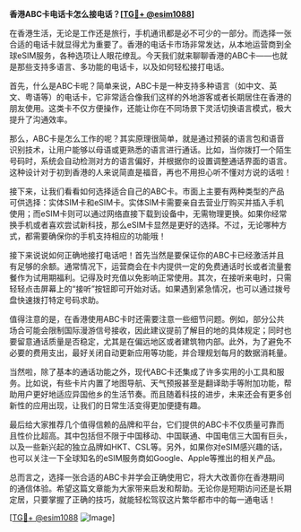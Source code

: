 **香港ABC卡电话卡怎么接电话？[[TG💪+ @esim1088](https://t.me/s/esim1088)]**

在香港生活，无论是工作还是旅行，手机通讯都是必不可少的一部分。而选择一张合适的电话卡就显得尤为重要了。香港的电话卡市场非常发达，从本地运营商到全球eSIM服务，各种选项让人眼花缭乱。今天我们就来聊聊香港的ABC卡——也就是那些支持多语言、多功能的电话卡，以及如何轻松接打电话。

首先，什么是ABC卡呢？简单来说，ABC卡是一种支持多种语言（如中文、英文、粤语等）的电话卡，它非常适合像我们这样的外地游客或者长期居住在香港的朋友使用。这类卡不仅方便操作，还能让你在不同场景下灵活切换语言模式，极大提升了沟通效率。

那么，ABC卡是怎么工作的呢？其实原理很简单，就是通过预装的语言包和语音识别技术，让用户能够以母语或更熟悉的语言进行通话。比如，当你拨打一个陌生号码时，系统会自动检测对方的语言偏好，并根据你的设置调整通话界面的语言。这种设计对于初到香港的人来说简直是福音，再也不用担心听不懂对方说的话啦！

接下来，让我们看看如何选择适合自己的ABC卡。市面上主要有两种类型的产品可供选择：实体SIM卡和eSIM卡。实体SIM卡需要亲自去营业厅购买并插入手机使用；而eSIM卡则可以通过网络直接下载到设备中，无需物理更换。如果你经常换手机或者喜欢尝试新科技，那么eSIM卡显然是更好的选择。不过，无论哪种方式，都需要确保你的手机支持相应的功能哦！

接下来说说如何正确地接打电话吧！首先当然是要保证你的ABC卡已经激活并且有足够的余额。通常情况下，运营商会在卡内提供一定的免费通话时长或者流量套餐作为试用期福利。记得及时充值以免影响正常使用。其次，在接听来电时，只需轻轻点击屏幕上的“接听”按钮即可开始对话。如果遇到紧急情况，也可以通过拨号盘快速拨打特定号码求助。

值得注意的是，在香港使用ABC卡时还需要注意一些细节问题。例如，部分公共场合可能会限制国际漫游信号接收，因此建议提前了解目的地的具体规定；同时也要留意通话质量是否稳定，尤其是在偏远地区或者建筑物内部。此外，为了避免不必要的费用支出，最好关闭自动更新应用等功能，并合理规划每月的数据消耗量。

当然啦，除了基本的通话功能之外，现代ABC卡还集成了许多实用的小工具和服务。比如说，有些卡片内置了地图导航、天气预报甚至是翻译助手等附加功能，帮助用户更好地适应异国他乡的生活节奏。而且随着科技的进步，未来还会有更多创新性的应用出现，让我们的日常生活变得更加便捷有趣。

最后给大家推荐几个值得信赖的品牌和平台，它们提供的ABC卡不仅质量可靠而且性价比超高。其中包括但不限于中国移动、中国联通、中国电信三大国有巨头，以及一些新兴起的独立品牌如HKT、CSL等。另外，如果你对eSIM感兴趣的话，也可以关注一下全球知名的eSIM服务商如Google、Apple等推出的相关产品。

总而言之，选择一张合适的ABC卡并学会正确使用它，将大大改善你在香港期间的通信体验。希望这篇文章能为大家带来启发和帮助。无论你是短期访问还是长期定居，只要掌握了正确的技巧，就能轻松驾驭这片繁华都市中的每一通电话！

[[TG💪+ @esim1088](https://t.me/s/esim1088) ![Image](https://i.postimg.cc/4NQfJmqS/Snipaste-2025-05-13-00-14-12.png)]